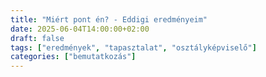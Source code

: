 ```yaml
---
title: "Miért pont én? - Eddigi eredményeim"
date: 2025-06-04T14:00:00+02:00
draft: false
tags: ["eredmények", "tapasztalat", "osztályképviselő"]
categories: ["bemutatkozás"]
---
```

